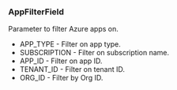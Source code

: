 ### AppFilterField
Parameter to filter Azure apps on.

- APP_TYPE - Filter on app type.
- SUBSCRIPTION - Filter on subscription name.
- APP_ID - Filter on app ID.
- TENANT_ID - Filter on tenant ID.
- ORG_ID - Filter by Org ID.
